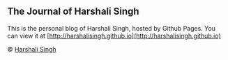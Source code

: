## The Journal of Harshali Singh

This is the personal blog of Harshali Singh, hosted by Github Pages. You can view it at [http://harshalisingh.github.io](http://harshalisingh.github.io)

© [Harshali Singh](http://harshalisingh.github.io)


